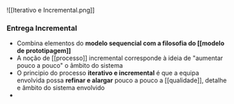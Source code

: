 
![[Iterativo e Incremental.png]]

### Entrega Incremental

- Combina elementos do **modelo sequencial com a filosofia do [[modelo de prototipagem]]**
- A noção de [[processo]] incremental corresponde à ideia de "aumentar pouco a pouco" o âmbito do sistema
- O principio do processo **iterativo e incremental** é que a equipa envolvida possa **refinar e alargar** pouco a pouco a [[qualidade]], detalhe e âmbito do sistema envolvido
- 